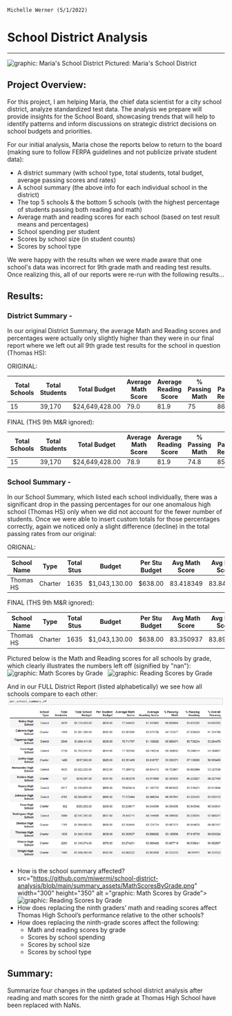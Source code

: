                                                                                           Michelle Werner (5/1/2022)
# School District Analysis
---

<!--![Maria's District](summary_assets/Maria_PyCitySchools.png)-->
<img src="https://github.com/miwermi/school-district-analysis/blob/main/summary_assets/Maria_PyCitySchools.png" width="600" height="348" alt ="graphic: Maria's School District">
Pictured: Maria's School District

## Project Overview:

For this project, I am helping Maria, the chief data scientist for a city school district, analyze standardized test data. The analysis we prepare will provide insights for the School Board, showcasing trends that will help to identify patterns and inform discussions on strategic district decisions on school budgets and priorities. 

For our initial analysis, Maria chose the reports below to return to the board (making sure to follow FERPA guidelines and not publicize private student data):
- A district summary (with school type, total students, total budget, average passing scores and rates)
- A school summary (the above info for each individual school in the district)
- The top 5 schools & the bottom 5 schools (with the highest percentage of students passing both reading and math)
- Average math and reading scores for each school (based on test result means and percentages)
- School spending per student
- Scores by school size (in student counts)
- Scores by school type

We were happy with the results when we were made aware that one school's data was incorrect for 9th grade math and reading test results. Once realizing this, all of our reports were re-run with the following results...

## Results: 

### District Summary - 
In our original District Summary, the average Math and Reading scores and percentages were actually only slightly higher than they were in our final report where we left out all 9th grade test results for the school in question (Thomas HS):

ORIGINAL:

| Total Schools |	Total Students |    Total Budget |	Average Math Score | Average Reading Score | % Passing Math |	% Passing Reading |	% Overall Passing |
| ------------- |	-------------- | --------------- |	------------------ | --------------------- | -------------- |	----------------- |	----------------- |
|	           15 |	        39,170 |	$24,649,428.00 |	              79.0 |                 	81.9 |	           75 |               86 	|                 65|

FINAL (THS 9th M&R ignored):

| Total Schools |	Total Students |    Total Budget |	Average Math Score | Average Reading Score | % Passing Math |	% Passing Reading |	% Overall Passing |
| ------------- |	-------------- | --------------- |	------------------ | --------------------- | -------------- |	----------------- |	----------------- |
| 	         15 |	        39,170 |	$24,649,428.00 |                78.9 |	                81.9 |           74.8 |           	85.7 	|               64.9|

<!-- ![FINAL District Summary](summary_assets/DistrictSummary.png) -->

### School Summary -
In our School Summary, which listed each school individually, there was a significant drop in the passing percentages for our one anomalous high school (Thomas HS) only when we did not account for the fewer number of students. Once we were able to insert custom totals for those percentages correctly, again we noticed only a slight difference (decline) in the total passing rates from our original:

ORIGNAL:

| School Name  | Type    | Total Stus |	Budget        | Per Stu Budget | Avg Math Score | Avg Read Score | % Passing Math | % Passing Reading |	% Overall Passing |
| ------------ | ------- | ---------- | ------------- |	-------------- | -------------- | -------------- | -------------- |	----------------- | ----------------- |
|	Thomas HS    | Charter |	     1635 |	$1,043,130.00 |	       $638.00 |      83.418349 |   	 83.848930 |      93.272171 |	        97.308869 |       	90.948012 |

FINAL (THS 9th M&R ignored):

| School Name  | Type    | Total Stus |	Budget        | Per Stu Budget | Avg Math Score | Avg Read Score | % Passing Math | % Passing Reading |	% Overall Passing |
| ------------ | ------- | ---------- | ------------- |	-------------- | -------------- | -------------- | -------------- |	----------------- | ----------------- |
|	Thomas HS    | Charter |	     1635 |	$1,043,130.00 |	       $638.00 |      83.350937 |    	 83.896082 |      93.185690 |	        97.018739 |       	90.630324 |


Pictured below is the Math and Reading scores for all schools by grade, which clearly illustrates the numbers left off (signified by "nan"):
<img src="https://github.com/miwermi/school-district-analysis/blob/main/summary_assets/MathScoresByGrade.png" width="300" height="350" alt ="graphic: Math Scores by Grade"> &nbsp; <img src="https://github.com/miwermi/school-district-analysis/blob/main/summary_assets/ReadingScoresByGrade.png" width="300" height="350" alt ="graphic: Reading Scores by Grade">

And in our FULL District Report (listed alphabetically) we see how all schools compare to each other:
![FINAL School Summary](summary_assets/SchoolSummary.png)


- How is the school summary affected? src="https://github.com/miwermi/school-district-analysis/blob/main/summary_assets/MathScoresByGrade.png" width="300" height="350" alt ="graphic: Math Scores by Grade"> &nbsp; <img src="https://github.com/miwermi/school-district-analysis/blob/main/summary_assets/ReadingScoresByGrade.png" width="300" height="350" alt ="graphic: Reading Scores by Grade">
- How does replacing the ninth graders’ math and reading scores affect Thomas High School’s performance relative to the other schools?
- How does replacing the ninth-grade scores affect the following:
  - Math and reading scores by grade
  - Scores by school spending
  - Scores by school size
  - Scores by school type

## Summary: 

Summarize four changes in the updated school district analysis after reading and math scores for the ninth grade at Thomas High School have been replaced with NaNs.
